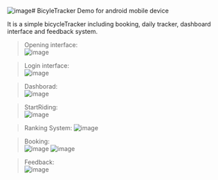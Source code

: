 ![image](https://github.com/user-attachments/assets/8b790d87-8e01-4ff5-b2a2-72ba1728710d)# BicyleTracker Demo for android mobile device

It is a simple bicycleTracker including booking, daily tracker, dashboard interface and feedback system.


> Opening interface:  
![image](https://github.com/user-attachments/assets/2e9073db-2347-4e49-9a57-973ca9f7bd4e)

> Login interface:  
![image](https://github.com/user-attachments/assets/d6656b58-2a9d-4c8b-b145-689bda57d7ee)

> Dashborad:  
![image](https://github.com/user-attachments/assets/e4894d67-7924-41b9-8e47-dfde9dcb7123)

> StartRiding:  
![image](https://github.com/user-attachments/assets/bd11fe5f-50dc-4ad6-a6af-14bbdb80e9a4)

> Ranking System:
![image](https://github.com/user-attachments/assets/2f7893f4-9384-4aeb-a4dd-b23fe4ffd35f)

> Booking:  
![image](https://github.com/user-attachments/assets/769404df-27d8-4374-8cb5-a37328dda8be)
![image](https://github.com/user-attachments/assets/cd250f0e-b2a6-4097-95a8-d60d8ad0b1c0)

> Feedback:  
![image](https://github.com/user-attachments/assets/a230a98d-7f99-4078-afb3-0f03e10f77fd)
